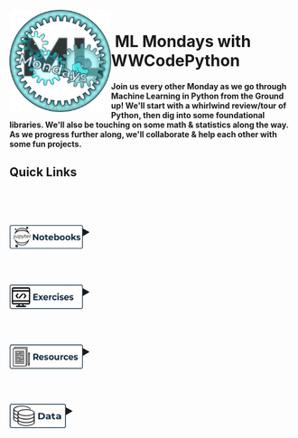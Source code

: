 <br>

<img align="left" width="180" src="images/ML Mondays_II.png">
<p vertical-align="top"><h1>&nbsp;ML Mondays with WWCodePython</h1>
</p>



#### Join us every other Monday as we go through Machine Learning in Python from the Ground up!  We'll start with a whirlwind review/tour of Python, then dig into some foundational libraries.  We'll also be touching on some math & statistics along the way.  As we progress further along, we'll collaborate & help each other with some fun projects.





<h2>Quick Links&nbsp;&nbsp;&nbsp;&nbsp;&nbsp;&nbsp;&nbsp;&nbsp;</h2>
<br><br>

<div>
 <h2>
<details>
 	<summary><img align="left" width="130" height="43" src="/images/Jupyter_btn.png">
    </summary>
<br><br><br>
</details>
  
</h2>
</div>

<br><br>

<div>
 <h2>
<details>
    <summary><img align="left" width="130" height="43" src="/images/Exercises_btn.png">
    </summary>
</details>
  
</h2>
</div>
<br><br>

<div>
  <h2>
<details>
    <summary><img align="left" width="130" height="43" src="/images/Resources_btn.png">
    </summary>
</details>
   
</h2>
</div>

<br><br>

<div>
  <h2>
<details>
    <summary><img align="left" width="100" height="43" src="/images/Data_btn.png">
</details>
 
</h2>
</div>
<br><br>


